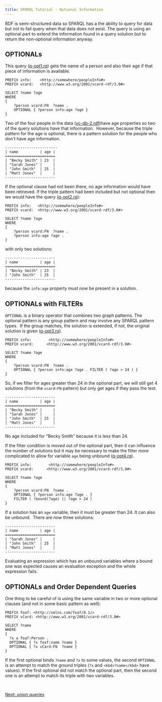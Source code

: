 ```yaml
---
title: SPARQL Tutorial - Optional Information
---
```


RDF is semi-structured data so SPARQL has a the ability to query
for data but not to fail query when that data does not exist. The
query is using an optional part to extend the information found in
a query solution but to return the non-optional information
anyway.

## OPTIONALs

This query ([q-opt1.rq](sparql_data/q-opt1.rq)) gets the name of a person and
also their age if that piece of information is available.

    PREFIX info:    <http://somewhere/peopleInfo#>
    PREFIX vcard:   <http://www.w3.org/2001/vcard-rdf/3.0#>

    SELECT ?name ?age
    WHERE
    {
        ?person vcard:FN  ?name .
        OPTIONAL { ?person info:age ?age }
    }

Two of the four people in the data ([vc-db-2.rdf](sparql_data/vc-db-2.rdf))have
age properties so two of the query solutions have that
information.  However, because the triple pattern for the age is
optional, there is a pattern solution for the people who don't have
age information.

    ------------------------
    | name          | age |
    =======================
    | "Becky Smith" | 23  |
    | "Sarah Jones" |     |
    | "John Smith"  | 25  |
    | "Matt Jones"  |     |
    -----------------------

If the optional clause had not been there, no age information would
have been retrieved. If the triple pattern had been included but
not optional then we would have the query
([q-opt2.rq](sparql_data/q-opt2.rq)):

    PREFIX info:   <http://somewhere/peopleInfo#>
    PREFIX vcard:  <http://www.w3.org/2001/vcard-rdf/3.0#>

    SELECT ?name ?age
    WHERE
    {
        ?person vcard:FN  ?name .
        ?person info:age ?age .
    }

with only two solutions:

    -----------------------
    | name          | age |
    =======================
    | "Becky Smith" | 23  |
    | "John Smith"  | 25  |
    -----------------------

because the `info:age` property must now be present in a solution.

## OPTIONALs with FILTERs

`OPTIONAL` is a binary operator that combines two graph patterns.
The optional pattern is any group pattern and may involve any
SPARQL pattern types.  If the group matches, the solution is
extended, if not, the original solution is given
([q-opt3.rq](sparql_data/q-opt3.rq)).

    PREFIX info:        <http://somewhere/peopleInfo#>
    PREFIX vcard:      <http://www.w3.org/2001/vcard-rdf/3.0#>

    SELECT ?name ?age
    WHERE
    {
        ?person vcard:FN  ?name .
        OPTIONAL { ?person info:age ?age . FILTER ( ?age > 24 ) }
    }

So, if we filter for ages greater than 24 in the optional part, we
will still get 4 solutions (from the `vcard:FN` pattern) but only
get ages if they pass the test.

    -----------------------
    | name          | age |
    =======================
    | "Becky Smith" |     |
    | "Sarah Jones" |     |
    | "John Smith"  | 25  |
    | "Matt Jones"  |     |
    -----------------------

No age included for "Becky Smith" because it is less than 24.

If the filter condition is moved out of the optional part, then it
can influence the number of solutions but it may be necessary to
make the filter more complicated to allow for variable `age` being
unbound ([q-opt4.rq](sparql_data/q-opt4.rq)).

    PREFIX info:        <http://somewhere/peopleInfo#>
    PREFIX vcard:      <http://www.w3.org/2001/vcard-rdf/3.0#>

    SELECT ?name ?age
    WHERE
    {
        ?person vcard:FN  ?name .
        OPTIONAL { ?person info:age ?age . }
        FILTER ( !bound(?age) || ?age > 24 )
    }

If a solution has an `age` variable, then it must be greater than
24. It can also be unbound.  There are now three solutions:

    -----------------------
    | name          | age |
    =======================
    | "Sarah Jones" |     |
    | "John Smith"  | 25  |
    | "Matt Jones"  |     |
    -----------------------

Evaluating an expression which has an unbound variables where a
bound one was expected causes an evaluation exception and the whole
expression fails.

## OPTIONALs and Order Dependent Queries

One thing to be careful of is using the same variable in two or
more optional clauses (and not in some basic pattern as well):

    PREFIX foaf: <http://xmlns.com/foaf/0.1/>
    PREFIX vCard: <http://www.w3.org/2001/vcard-rdf/3.0#>

    SELECT ?name
    WHERE
    {
      ?x a foaf:Person .
      OPTIONAL { ?x foaf:name ?name }
      OPTIONAL { ?x vCard:FN  ?name }
    }

If the first optional binds `?name` and `?x` to some values, the
second `OPTIONAL` is an attempt to match the ground triples (`?x`
and `<kbd>?name</kbd>` have values). If the first optional did not
match the optional part, then the second one is an attempt to match
its triple with two variables.

 

[Next: union queries](sparql_union.html)



